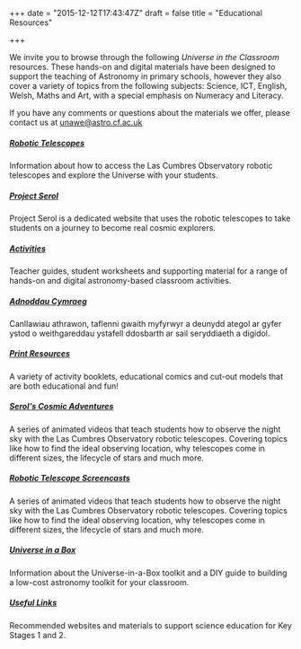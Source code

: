 +++
date = "2015-12-12T17:43:47Z"
draft = false
title = "Educational Resources"

+++

We invite you to browse through the following *Universe in the Classroom* resources. These hands-on and digital materials have been designed to support the teaching of Astronomy in primary schools, however they also cover a variety of topics from the following subjects: Science, ICT, English, Welsh, Maths and Art, with a special emphasis on Numeracy and Literacy.

If you have any comments or questions about the materials we offer, please contact us at [unawe@astro.cf.ac.uk](mailto:unawe@astro.cf.ac.uk)

##### [Robotic Telescopes](/robotic-telescope-for-wales/)

Information about how to access the Las Cumbres Observatory robotic telescopes and explore the Universe with your students.

##### [Project Serol](/serol/)

Project Serol is a dedicated website that uses the robotic telescopes to take students on a journey to become real cosmic explorers.

##### [Activities](/activities/)

Teacher guides, student worksheets and supporting material for a range of hands-on and digital astronomy-based classroom activities.

##### [Adnoddau Cymraeg](/welsh-activities/)

Canllawiau athrawon, taflenni gwaith myfyrwyr a deunydd ategol ar gyfer ystod o weithgareddau ystafell ddosbarth ar sail seryddiaeth a digidol.

##### [Print Resources](/print-resources/)

A variety of activity booklets, educational comics and cut-out models that are both educational and fun!

##### [Serol's Cosmic Adventures](/serol-adventures/)

A series of animated videos that teach students how to observe the night sky with the Las Cumbres Observatory robotic telescopes. Covering topics like how to find the ideal observing location, why telescopes come in different sizes, the lifecycle of stars and much more.

##### [Robotic Telescope Screencasts](/serol-screencast/)

A series of animated videos that teach students how to observe the night sky with the Las Cumbres Observatory robotic telescopes. Covering topics like how to find the ideal observing location, why telescopes come in different sizes, the lifecycle of stars and much more.

##### [Universe in a Box](/universe-in-a-box/)

Information about the Universe-in-a-Box toolkit and a DIY guide to building a low-cost astronomy toolkit for your classroom.

##### [Useful Links](/links/)

Recommended websites and materials to support science education for Key Stages 1 and 2. 

